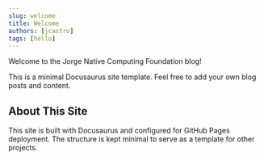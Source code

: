 ```yaml
---
slug: welcome
title: Welcome
authors: [jcastro]
tags: [hello]
---
```


Welcome to the Jorge Native Computing Foundation blog!

This is a minimal Docusaurus site template. Feel free to add your own blog posts
and content.

<!-- truncate -->

## About This Site

This site is built with Docusaurus and configured for GitHub Pages deployment.
The structure is kept minimal to serve as a template for other projects.
